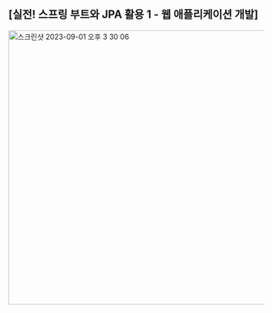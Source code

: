 ## [실전! 스프링 부트와 JPA 활용 1 - 웹 애플리케이션 개발]

<img width="541" alt="스크린샷 2023-09-01 오후 3 30 06" src="https://github.com/jjaei/jpa_study_shop/assets/120344687/4ca3e49c-5409-4309-b9d5-e8363c63646c">

